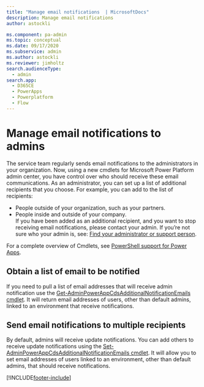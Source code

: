 ```yaml
---
title: "Manage email notifications  | MicrosoftDocs"
description: Manage email notifications
author: astockli

ms.component: pa-admin
ms.topic: conceptual
ms.date: 09/17/2020
ms.subservice: admin
ms.author: astockli
ms.reviewer: jimholtz
search.audienceType: 
  - admin
search.app:
  - D365CE
  - PowerApps
  - Powerplatform
  - Flow
---
```

# Manage email notifications to admins
The service team regularly sends email notifications to the administrators in your organization. Now, using a new cmdlets for Microsoft Power Platform admin center, you have control over who should receive these email communications. As an administrator, you can set up a list of additional recipients that you choose. For example, you can add to the list of recipients:  
- People outside of your organization, such as your partners.  
- People inside and outside of your company.  
 If you have been added as an additional recipient, and you want to stop receiving email notifications, please contact your admin. If you’re not sure who your admin is, see: [Find your administrator or support person](/powerapps/user/find-admin).  

For a complete overview of Cmdlets, see [PowerShell support for Power Apps](powerapps-powershell.md).

## Obtain a list of email to be notified
If you need to pull a list of email addresses that will receive admin notification use the [Get-AdminPowerAppCdsAdditionalNotificationEmails cmdlet](/powershell/module/microsoft.powerapps.administration.powershell/get-adminpowerappcdsadditionalnotificationemails?view=pa-ps-latest).  It will return email addresses of users, other than default admins, linked to an environment that receive notifications.

## Send email notifications to multiple recipients  

By default, admins will receive update notifications. You can add others to receive update notifications using the [Set-AdminPowerAppCdsAdditionalNotificationEmails cmdlet](/powershell/module/microsoft.powerapps.administration.powershell/set-adminpowerappcdsadditionalnotificationemails?view=pa-ps-latest).  It will allow you to set email addresses of users linked to an environment, other than default admins, that should receive notifications.


[!INCLUDE[footer-include](../includes/footer-banner.md)]
